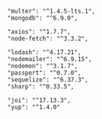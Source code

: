     "multer": "^1.4.5-lts.1",
    "mongodb": "^6.9.0",

    "axios": "^1.7.7",
    "node-fetch": "^3.3.2",

    "lodash": "^4.17.21",
    "nodemailer": "^6.9.15",
    "nodemon": "^3.1.7",
    "passport": "^0.7.0",
    "sequelize": "^6.37.3",
    "sharp": "^0.33.5",

    "joi": "^17.13.3",
    "yup": "^1.4.0"
